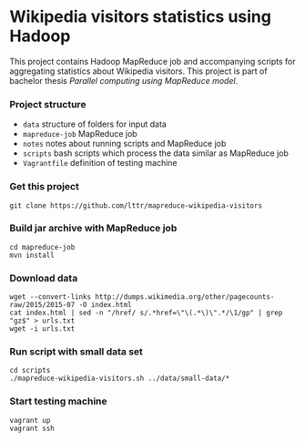 # Wikipedia visitors statistics using Hadoop

This project contains Hadoop MapReduce job and accompanying scripts for 
aggregating statistics about Wikipedia visitors. This project is part of 
bachelor thesis _Parallel computing using MapReduce model_.

### Project structure

- `data` structure of folders for input data
- `mapreduce-job` MapReduce job
- `notes` notes about running scripts and MapReduce job
- `scripts` bash scripts which process the data similar as MapReduce job
- `Vagrantfile` definition of testing machine


### Get this project

```
git clone https://github.com/lttr/mapreduce-wikipedia-visitors
```

### Build jar archive with MapReduce job

```
cd mapreduce-job
mvn install
```

### Download data

```
wget --convert-links http://dumps.wikimedia.org/other/pagecounts-raw/2015/2015-07 -O index.html
cat index.html | sed -n "/href/ s/.*href=\"\(.*\)\".*/\1/gp" | grep "gz$" > urls.txt
wget -i urls.txt
```

### Run script with small data set

```
cd scripts
./mapreduce-wikipedia-visitors.sh ../data/small-data/*
```

### Start testing machine

```
vagrant up
vagrant ssh
```

